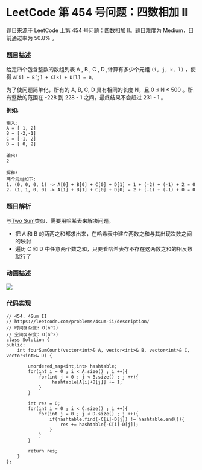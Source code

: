 # LeetCode 第 454 号问题：四数相加 II


>


题目来源于 LeetCode 上第 454 号问题：四数相加 II。题目难度为 Medium，目前通过率为 50.8% 。

### 题目描述

给定四个包含整数的数组列表 A , B , C , D ,计算有多少个元组 `(i, j, k, l)` ，使得 `A[i] + B[j] + C[k] + D[l] = 0`。

为了使问题简单化，所有的 A, B, C, D 具有相同的长度 N，且 0 ≤ N ≤ 500 。所有整数的范围在 -228 到 228 - 1 之间，最终结果不会超过 231 - 1 。

**例如:**

```
输入:
A = [ 1, 2]
B = [-2,-1]
C = [-1, 2]
D = [ 0, 2]

输出:
2

解释:
两个元组如下:
1. (0, 0, 0, 1) -> A[0] + B[0] + C[0] + D[1] = 1 + (-2) + (-1) + 2 = 0
2. (1, 1, 0, 0) -> A[1] + B[1] + C[0] + D[0] = 2 + (-1) + (-1) + 0 = 0
```

### 题目解析

与[Two Sum](https://xiaozhuanlan.com/topic/7923618450)类似，需要用哈希表来解决问题。

- 把 A 和 B 的两两之和都求出来，在哈希表中建立两数之和与其出现次数之间的映射
- 遍历 C 和 D 中任意两个数之和，只要看哈希表存不存在这两数之和的相反数就行了



### 动画描述

![](https://bucket-1257126549.cos.ap-guangzhou.myqcloud.com/20181029154232.gif)

### 代码实现

```
// 454. 4Sum II
// https://leetcode.com/problems/4sum-ii/description/
// 时间复杂度: O(n^2)
// 空间复杂度: O(n^2)
class Solution {
public:
    int fourSumCount(vector<int>& A, vector<int>& B, vector<int>& C, vector<int>& D) {

        unordered_map<int,int> hashtable;
        for(int i = 0 ; i < A.size() ; i ++){
            for(int j = 0 ; j < B.size() ; j ++){
                 hashtable[A[i]+B[j]] += 1;
            }
        }
        
        int res = 0;
        for(int i = 0 ; i < C.size() ; i ++){
            for(int j = 0 ; j < D.size() ; j ++){
                if(hashtable.find(-C[i]-D[j]) != hashtable.end()){
                    res += hashtable[-C[i]-D[j]];
                }
            }
        }
    
        return res;
    }
};

```







